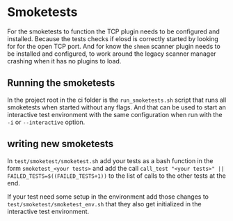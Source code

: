 # Smoketests

For the smoketests to function the TCP plugin needs to be configured and installed.
Because the tests checks if elosd is correctly started by looking for for the open TCP port.
And for know the `shmem` scanner plugin needs to be installed and configured,
to work around the legacy scanner manager crashing when it has no plugins to load.

## Running the smoketests

In the project root in the ci folder is the `run_smoketests.sh` script that runs all smoketests when started without any flags.
And that can be used to start an interactive test environment with the same configuration when run with the `-i` or `--interactive` option.

## writing new smoketests

In `test/smoketest/smoketest.sh` add your tests as a bash function in the form `smoketest_<your tests>`
and add the call `call_test "<your tests>" || FAILED_TESTS=$((FAILED_TESTS+1))` to the list of calls to the other tests at the end.

If your test need some setup in the environment add those changes to `test/smoketest/smoketest_env.sh`
that they also get initialized in the interactive test environment.
